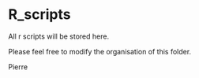 R_scripts
=========

All r scripts will be stored here.

Please feel free to modify the organisation of this folder.

Pierre